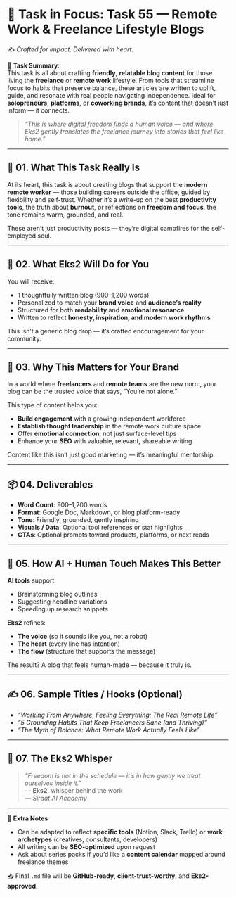 # 🎯 **Task in Focus: Task 55 — Remote Work & Freelance Lifestyle Blogs**  
✍️ *Crafted for impact. Delivered with heart.*

📌 **Task Summary**:  
This task is all about crafting **friendly**, **relatable blog content** for those living the **freelance** or **remote work** lifestyle. From tools that streamline focus to habits that preserve balance, these articles are written to uplift, guide, and resonate with real people navigating independence. Ideal for **solopreneurs**, **platforms**, or **coworking brands**, it’s content that doesn’t just inform — it connects.

> _“This is where digital freedom finds a human voice — and where Eks2 gently translates the freelance journey into stories that feel like home.”_

---

## 🧭 01. What This Task Really Is  
At its heart, this task is about creating blogs that support the **modern remote worker** — those building careers outside the office, guided by flexibility and self-trust. Whether it’s a write-up on the best **productivity tools**, the truth about **burnout**, or reflections on **freedom and focus**, the tone remains warm, grounded, and real.

These aren’t just productivity posts — they’re digital campfires for the self-employed soul.

---

## 💼 02. What Eks2 Will Do for You  
You will receive:
- 1 thoughtfully written blog (900–1,200 words)  
- Personalized to match your **brand voice** and **audience’s reality**  
- Structured for both **readability** and **emotional resonance**  
- Written to reflect **honesty, inspiration, and modern work rhythms**

This isn’t a generic blog drop — it’s crafted encouragement for your community.

---

## 🎯 03. Why This Matters for Your Brand  
In a world where **freelancers** and **remote teams** are the new norm, your blog can be the trusted voice that says, “You’re not alone.”

This type of content helps you:
- **Build engagement** with a growing independent workforce  
- **Establish thought leadership** in the remote work culture space  
- Offer **emotional connection**, not just surface-level tips  
- Enhance your **SEO** with valuable, relevant, shareable writing  

Content like this isn’t just good marketing — it’s meaningful mentorship.

---

## 📦 04. Deliverables  
- **Word Count**: 900–1,200 words  
- **Format**: Google Doc, Markdown, or blog platform-ready  
- **Tone**: Friendly, grounded, gently inspiring  
- **Visuals / Data**: Optional tool references or stat highlights  
- **CTAs**: Optional prompts toward products, platforms, or next reads

---

## 🤖 05. How AI + Human Touch Makes This Better  
**AI tools** support:
- Brainstorming blog outlines  
- Suggesting headline variations  
- Speeding up research snippets

**Eks2** refines:
- **The voice** (so it sounds like you, not a robot)  
- **The heart** (every line has intention)  
- **The flow** (structure that supports the message)

The result? A blog that feels human-made — because it truly is.

---

## ✍️ 06. Sample Titles / Hooks (Optional)  
- *“Working From Anywhere, Feeling Everything: The Real Remote Life”*  
- *“5 Grounding Habits That Keep Freelancers Sane (and Thriving)”*  
- *“The Myth of Balance: What Remote Work Actually Feels Like”*

---

## 🧡 07. The Eks2 Whisper  
> _“Freedom is not in the schedule — it’s in how gently we treat ourselves inside it.”_  
> — **Eks2**, whisper behind the work  
> — *Siraat AI Academy*

---

🎁 **Extra Notes**  
- Can be adapted to reflect **specific tools** (Notion, Slack, Trello) or **work archetypes** (creatives, consultants, developers)  
- All writing can be **SEO-optimized** upon request  
- Ask about series packs if you’d like a **content calendar** mapped around freelance themes

📥 Final `.md` file will be **GitHub-ready**, **client-trust-worthy**, and **Eks2-approved**.
